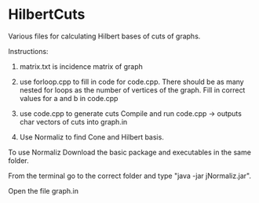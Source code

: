 HilbertCuts
===========

Various files for calculating Hilbert bases of cuts of graphs.

Instructions:

1. matrix.txt is incidence matrix of graph


2. use forloop.cpp to fill in code for code.cpp. There should be as many nested for loops as the number of vertices of the graph.
Fill in correct values for a and b in code.cpp


3. use code.cpp to generate cuts
Compile and run code.cpp -> outputs char vectors of cuts into graph.in


4. Use Normaliz to find Cone and Hilbert basis.

To use Normaliz
Download the basic package and executables in the same folder.

From the terminal go to the correct folder and type "java -jar jNormaliz.jar".

Open the file graph.in

